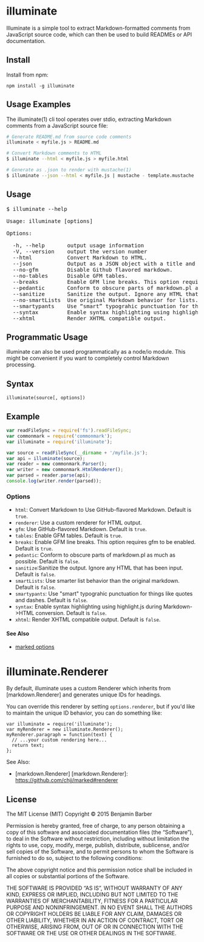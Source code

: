 illuminate
==========

Illuminate is a simple tool to extract Markdown-formatted comments from
JavaScript source code, which can then be used to build READMEs or API
documentation.

Install
-------
Install from npm:

    npm install -g illuminate

Usage Examples
--------------
The illuminate(1) cli tool operates over stdio, extracting Markdown comments
from a JavaScript source file:

```sh
# Generate README.md from source code comments
illuminate < myfile.js > README.md

# Convert Markdown comments to HTML
$ illuminate --html < myfile.js > myfile.html

# Generate as .json to render with mustache(1)
$ illuminate --json --html < myfile.js | mustache - template.mustache
```

Usage
-----
<pre>
$ illuminate --help

Usage: illuminate [options]

Options:

  -h, --help       output usage information
  -V, --version    output the version number
  --html           Convert Markdown to HTML.
  --json           Output as a JSON object with a title and body.
  --no-gfm         Disable Github flavored markdown.
  --no-tables      Disable GFM tables.
  --breaks         Enable GFM line breaks. This option requires gfm to be enabled.
  --pedantic       Conform to obscure parts of markdown.pl as much as possible. Don't fix any of the original Markdown bugs or poor behavior.
  --sanitize       Sanitize the output. Ignore any HTML that has been input.
  --no-smartLists  Use original Markdown behavior for lists.
  --smartypants    Use “smart” typograhic punctuation for things like quotes and dashes.
  --syntax         Enable syntax highlighting using highlight.js.
  --xhtml          Render XHTML compatible output.
</pre>

Programmatic Usage
------------------
illuminate can also be used programmatically as a node/io module. This might
be convenient if you want to completely control Markdown processing.

## Syntax

    illuminate(source[, options])

## Example
```js
var readFileSync = require('fs').readFileSync;
var commonmark = require('commonmark');
var illuminate = require('illuminate');

var source = readFileSync(__dirname + '/myfile.js');
var api = illuminate(source);
var reader = new commonmark.Parser();
var writer = new commonmark.HtmlRenderer();
var parsed = reader.parse(api);
console.log(writer.render(parsed));
```

### Options

- `html`: Convert Markdown to Use GitHub-flavored Markdown. Default is `true`.
- `renderer`: Use a custom renderer for HTML output.
- `gfm`: Use GitHub-flavored Markdown. Default is `true`.
- `tables`: Enable GFM tables. Default is `true`.
- `breaks`: Enable GFM line breaks. This option requires gfm to be enabled. Default is `true`.
- `pedantic`: Conform to obscure parts of markdown.pl as much as possible. Default is `false`.
- `sanitize`:Sanitize the output. Ignore any HTML that has been input. Default is `false`.
- `smartLists`: Use smarter list behavior than the original markdown. Default is `false`.
- `smartypants`: Use "smart" typograhic punctuation for things like quotes and dashes. Default is `false`.
- `syntax`: Enable syntax highlighting using highlight.js during Markdown->HTML conversion. Default is `false`.
- `xhtml`: Render XHTML compatible output. Default is `false`.

#### See Also

- [marked options](https://github.com/chjj/marked#options-1)

illuminate.Renderer
===================
By default, illuminate uses a custom Renderer which inherits from
[markdown.Renderer] and generates unique IDs for headings.

You can override this renderer by setting `options.renderer`, but if you'd
like to maintain the unique ID behavior, you can do something like:

    var illuminate = require('illuminate');
    var myRenderer = new illuminate.Renderer();
    myRenderer.paragraph = function(text) {
      // ...your custom rendering here...
      return text;
    };

See Also:

- [markdown.Renderer]
  [markdown.Renderer]: https://github.com/chjj/marked#renderer

License
-------
The MIT License (MIT)
Copyright © 2015 Benjamin Barber

Permission is hereby granted, free of charge, to any person obtaining a copy
of this software and associated documentation files (the “Software”), to deal
in the Software without restriction, including without limitation the rights
to use, copy, modify, merge, publish, distribute, sublicense, and/or sell
copies of the Software, and to permit persons to whom the Software is
furnished to do so, subject to the following conditions:

The above copyright notice and this permission notice shall be included in
all copies or substantial portions of the Software.

THE SOFTWARE IS PROVIDED “AS IS”, WITHOUT WARRANTY OF ANY KIND, EXPRESS OR
IMPLIED, INCLUDING BUT NOT LIMITED TO THE WARRANTIES OF MERCHANTABILITY,
FITNESS FOR A PARTICULAR PURPOSE AND NONINFRINGEMENT. IN NO EVENT SHALL THE
AUTHORS OR COPYRIGHT HOLDERS BE LIABLE FOR ANY CLAIM, DAMAGES OR OTHER
LIABILITY, WHETHER IN AN ACTION OF CONTRACT, TORT OR OTHERWISE, ARISING FROM,
OUT OF OR IN CONNECTION WITH THE SOFTWARE OR THE USE OR OTHER DEALINGS IN
THE SOFTWARE.